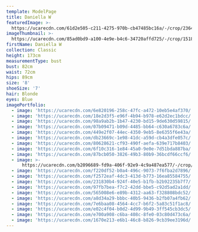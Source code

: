 ```yaml
---
template: ModelPage
title: Daniella W
featuredImage: >-
  https://ucarecdn.com/61d2e505-c211-4275-970b-cb47485bc16a/-/crop/2364x1203/0,0/-/preview/
imageThumbnail: >-
  https://ucarecdn.com/85ad0bd9-a100-4e9e-b4c6-34720affd725/-/crop/1518x2323/0,0/-/preview/
firstName: Daniella W
collection: Classic
height: 173cm
measurementType: bust
bust: 82cm
waist: 72cm
hips: 89cm
size: '8'
shoeSize: '7'
hair: Blonde
eyes: Blue
imagePortfolio:
  - image: 'https://ucarecdn.com/6e820196-258c-47fc-a472-10eb5e4af370/'
  - image: 'https://ucarecdn.com/18e2d3f5-e96f-4b94-b978-e62d2ec1bdcc/'
  - image: 'https://ucarecdn.com/98a9ab2b-1b47-4230-bd15-9de630d59815/'
  - image: 'https://ucarecdn.com/07b09471-b09d-4485-bb64-c630a6783c6a/'
  - image: 'https://ucarecdn.com/449e2f07-44ec-4350-9eb5-8e6355f6e43a/'
  - image: 'https://ucarecdn.com/db23669c-1e98-41dc-a59d-cb4a3dfe057c/'
  - image: 'https://ucarecdn.com/80628621-cf93-490f-aefa-639e717b8403/'
  - image: 'https://ucarecdn.com/6f10c316-1e84-45a0-9e0e-7d51bda887ba/'
  - image: 'https://ucarecdn.com/87bcb050-3826-49b3-80b9-36bcdf66ccf6/'
  - image: >-
      https://ucarecdn.com/b2096689-fd9a-406f-92e9-4c9a487ea577/-/crop/1067x1256/0,0/-/preview/
  - image: 'https://ucarecdn.com/f220df52-b0a4-496c-9073-7f6fba2d7896/'
  - image: 'https://ucarecdn.com/f2572eaf-4dc3-413d-b773-16ea85584755/'
  - image: 'https://ucarecdn.com/231830b4-924f-40e5-b1fb-b2b92235b7f7/'
  - image: 'https://ucarecdn.com/97fb7bea-f7c2-42dd-bbe5-c92d5ad2a1dd/'
  - image: 'https://ucarecdn.com/565008e6-e89b-4312-aa63-f328808bdc52/'
  - image: 'https://ucarecdn.com/a8d34a29-bbbc-40b5-9436-b2fb07a4fb62/'
  - image: 'https://ucarecdn.com/7e6baa08-4564-4cc7-b6f2-5a83c51f1ac8/'
  - image: 'https://ucarecdn.com/e02c4f04-b0d2-4d99-9b49-3ff545cb3dc5/'
  - image: 'https://ucarecdn.com/e700a908-c6ba-408c-8fe0-03c80d473c6a/'
  - image: 'https://ucarecdn.com/1670e213-e6b1-46c8-b826-9cb39ee3196d/'
---
```


